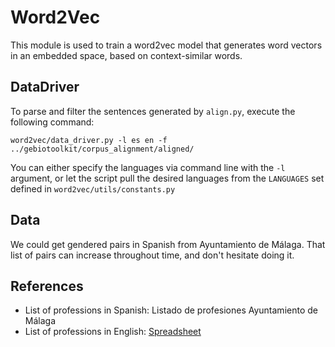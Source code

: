# Word2Vec
This module is used to train a word2vec model that generates word vectors in an embedded space,
 based on context-similar words.

## DataDriver
To parse and filter the sentences generated by `align.py`, execute the following command:
```
word2vec/data_driver.py -l es en -f ../gebiotoolkit/corpus_alignment/aligned/
```
You can either specify the languages via command line with the `-l` argument, or let the script pull the desired
 languages from the `LANGUAGES` set defined  in `word2vec/utils/constants.py` 

## Data
We could get gendered pairs in Spanish from Ayuntamiento de Málaga. That list of pairs can increase throughout time, 
and don't hesitate doing it.
## References
* List of professions in Spanish: Listado de profesiones Ayuntamiento de Málaga
* List of professions in English: [Spreadsheet](https://docs.google.com/spreadsheets/d/1b85wH2dr3QIXdwPjOjebgCC4ZfJ7ghCjwkM1I-uXbs8/) 
